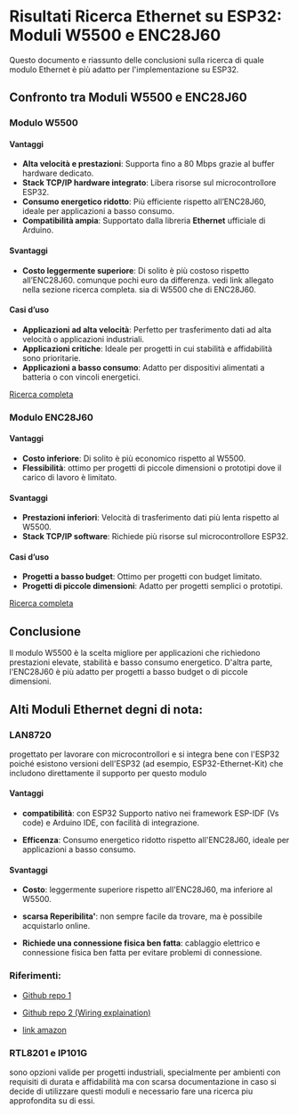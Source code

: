# Risultati Ricerca Ethernet su ESP32: Moduli W5500 e ENC28J60

Questo documento e riassunto delle conclusioni sulla ricerca di quale modulo Ethernet è più adatto per l'implementazione su ESP32.

## Confronto tra Moduli W5500 e ENC28J60

### Modulo W5500

#### Vantaggi
- **Alta velocità e prestazioni**: Supporta fino a 80 Mbps grazie al buffer hardware dedicato.
- **Stack TCP/IP hardware integrato**: Libera risorse sul microcontrollore ESP32.
- **Consumo energetico ridotto**: Più efficiente rispetto all’ENC28J60, ideale per applicazioni a basso consumo.
- **Compatibilità ampia**: Supportato dalla libreria **Ethernet** ufficiale di Arduino.

#### Svantaggi
- **Costo leggermente superiore**: Di solito è più costoso rispetto all’ENC28J60. comunque pochi euro da differenza. vedi link allegato nella sezione ricerca completa. sia di W5500 che di ENC28J60.

#### Casi d’uso
- **Applicazioni ad alta velocità**: Perfetto per trasferimento dati ad alta velocità o applicazioni industriali.
- **Applicazioni critiche**: Ideale per progetti in cui stabilità e affidabilità sono prioritarie.
- **Applicazioni a basso consumo**: Adatto per dispositivi alimentati a batteria o con vincoli energetici.

[Ricerca completa](W5500Example/README.md)

### Modulo ENC28J60

#### Vantaggi
- **Costo inferiore**: Di solito è più economico rispetto al W5500.
- **Flessibilità**: ottimo per progetti di piccole dimensioni o prototipi dove il carico di lavoro è limitato.

#### Svantaggi
- **Prestazioni inferiori**: Velocità di trasferimento dati più lenta rispetto al W5500.
- **Stack TCP/IP software**: Richiede più risorse sul microcontrollore ESP32.

#### Casi d’uso
- **Progetti a basso budget**: Ottimo per progetti con budget limitato.
- **Progetti di piccole dimensioni**: Adatto per progetti semplici o prototipi.


[Ricerca completa](ENC28J60Example/README.md)


## Conclusione

Il modulo W5500 è la scelta migliore per applicazioni che richiedono prestazioni elevate, stabilità e basso consumo energetico. D'altra parte, l'ENC28J60 è più adatto per progetti a basso budget o di piccole dimensioni.

## Alti Moduli Ethernet degni di nota:

### LAN8720
 progettato per lavorare con microcontrollori e si integra bene con l'ESP32 poiché esistono versioni dell'ESP32 (ad esempio, ESP32-Ethernet-Kit) che includono direttamente il supporto per questo modulo

#### Vantaggi
- **compatibilità**: con ESP32  Supporto nativo nei framework ESP-IDF (Vs code) e Arduino IDE, con facilità di integrazione.

- **Efficenza**: Consumo energetico ridotto rispetto all'ENC28J60, ideale per applicazioni a basso consumo.

#### Svantaggi
- **Costo**: leggermente superiore rispetto all'ENC28J60, ma inferiore al W5500.

- **scarsa Reperibilita'**: non sempre facile da trovare, ma è possibile acquistarlo online.

- **Richiede una connessione fisica ben fatta**: cablaggio elettrico e connessione fisica ben fatta per evitare problemi di connessione.


### Riferimenti:
- [Github repo 1](https://github.com/ZioTester/ESP32-DevKitC-LAN8720)

- [Github repo 2 (Wiring explaination)](https://github.com/flusflas/esp32-ethernet)

- [link amazon](https://www.amazon.it/ESP32-DevKitC-LAN8720-Terminal-Sviluppo-Ethernet-LAN8720/dp/B0CKJ7XVTB/ref=sr_1_5?__mk_it_IT=%C3%85M%C3%85%C5%BD%C3%95%C3%91&crid=RV4KR2PNQI19&dib=eyJ2IjoiMSJ9.feOTzET2s7jNBnRPauYCYeznY5AY03DZJFxADOgEPAoJET0iQIaBJbNPT0UU2PA7tUDI1xXmEYhJtevVqFSjaVdVt9OYD-bcZmjr1yiFcw2ncy265Tn2zm0KcY0RQvAtDIXZgDA14Kcoh_0JgQh5ghF7vU0web2YJWdLgL3L2AQjAqrVRSublvRp4iYvTtBun6XaK2Pz_ZeFrP5OJcGGZi1NiV3sdizHO14b47mjaAp3DVsQlmnvjs5X6LvYAksCTmD8bjI6yfQSZ2jvIAt16fyo88jYbLtDYcaa6-qg-pQ.J6VqYsrHPKdDobRc2RLmHcd4yzGMS9Pti3q7qGud8tQ&dib_tag=se&keywords=ethernet+kit+esp32&qid=1730299847&sprefix=ethernet+kit+esp32%2Caps%2C137&sr=8-5)


### RTL8201 e IP101G
 sono opzioni valide per progetti industriali, specialmente per ambienti con requisiti di durata e affidabilità ma con scarsa documentazione in caso si decide di utilizzare questi moduli e necessario fare una ricerca piu approfondita su di essi.

